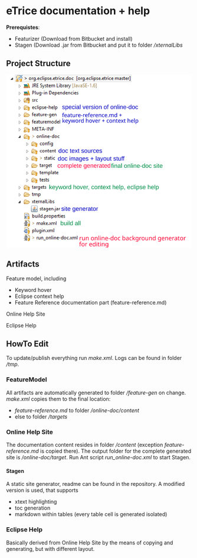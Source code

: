 eTrice documentation + help
=======


**Prerequistes**:

- Featurizer (Download from Bitbucket and install)
- Stagen (Download .jar from Bitbucket and put it to folder */xternalLibs*

## Project Structure

![commented screenshot](project_structure.svg)

## Artifacts

Feature model, including

- Keyword hover
- Eclipse context help
- Feature Reference documentation part (feature-reference.md)

Online Help Site

Eclipse Help


## HowTo Edit

To update/publish everything run *make.xml*. Logs can be found in folder */tmp*.

### FeatureModel

All artifacts are automatically generated to folder */feature-gen* on change. *make.xml* copies them to the final location:

- *feature-reference.md* to folder */online-doc/content*
- else to folder */targets*

### Online Help Site

The documentation content resides in folder */content* (exception *feature-reference.md* is copied there). The output folder for the complete generated site is */online-doc/target*. Run Ant script *run_online-doc.xml* to start Stagen.

#### Stagen

A static site generator, readme can be found in the repository. A modified version is used, that supports

- xtext highlighting
- toc generation
- markdown within tables (every table cell is generated isolated)

### Eclipse Help

Basically derived from Online Help Site by the means of copying and generating, but with different layout.





